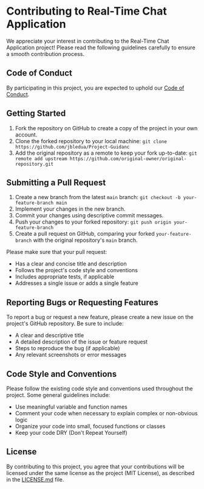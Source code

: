 # Contributing to Real-Time Chat Application

We appreciate your interest in contributing to the Real-Time Chat Application project! Please read the following guidelines carefully to ensure a smooth contribution process.

## Code of Conduct

By participating in this project, you are expected to uphold our [Code of Conduct](CODE_OF_CONDUCT.md).

## Getting Started

1. Fork the repository on GitHub to create a copy of the project in your own account.
2. Clone the forked repository to your local machine: `git clone https://github.com/jbledua/Project-Guidanc`
3. Add the original repository as a remote to keep your fork up-to-date: `git remote add upstream https://github.com/original-owner/original-repository.git`

## Submitting a Pull Request

1. Create a new branch from the latest `main` branch: `git checkout -b your-feature-branch main`
2. Implement your changes in the new branch.
3. Commit your changes using descriptive commit messages.
4. Push your changes to your forked repository: `git push origin your-feature-branch`
5. Create a pull request on GitHub, comparing your forked `your-feature-branch` with the original repository's `main` branch.

Please make sure that your pull request:

- Has a clear and concise title and description
- Follows the project's code style and conventions
- Includes appropriate tests, if applicable
- Addresses a single issue or adds a single feature

## Reporting Bugs or Requesting Features

To report a bug or request a new feature, please create a new issue on the project's GitHub repository. Be sure to include:

- A clear and descriptive title
- A detailed description of the issue or feature request
- Steps to reproduce the bug (if applicable)
- Any relevant screenshots or error messages

## Code Style and Conventions

Please follow the existing code style and conventions used throughout the project. Some general guidelines include:

- Use meaningful variable and function names
- Comment your code when necessary to explain complex or non-obvious logic
- Organize your code into small, focused functions or classes
- Keep your code DRY (Don't Repeat Yourself)

## License

By contributing to this project, you agree that your contributions will be licensed under the same license as the project (MIT License), as described in the [LICENSE.md](LICENSE.md) file.
